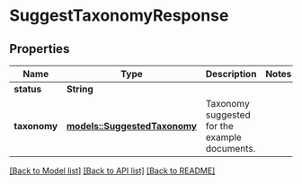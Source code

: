 # SuggestTaxonomyResponse

## Properties

Name | Type | Description | Notes
------------ | ------------- | ------------- | -------------
**status** | **String** |  | 
**taxonomy** | [**models::SuggestedTaxonomy**](SuggestedTaxonomy.md) | Taxonomy suggested for the example documents. | 

[[Back to Model list]](../README.md#documentation-for-models) [[Back to API list]](../README.md#documentation-for-api-endpoints) [[Back to README]](../README.md)


